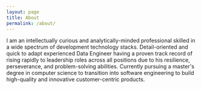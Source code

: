 ```yaml
---
layout: page
title: About
permalink: /about/
---
```


I am an intellectually curious and analytically-minded professional skilled in a wide spectrum of development technology stacks. Detail-oriented and quick to adapt experienced Data Engineer having a proven track record of rising rapidly to leadership roles across all positions due to his resilience, perseverance, and problem-solving abilities. Currently pursuing a master's degree in computer science to transition into software engineering to build high-quality and innovative customer-centric products. 